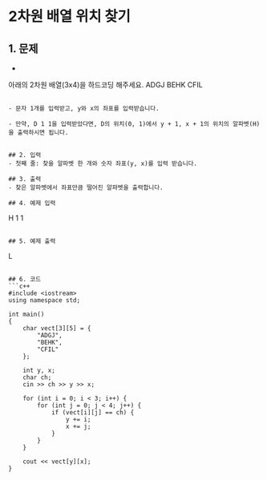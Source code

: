 # 2차원 배열 위치 찾기

## 1. 문제
- ```
아래의 2차원 배열(3x4)을 하드코딩 해주세요.
  ADGJ
  BEHK
  CFIL
  ```
  
- 문자 1개를 입력받고, y와 x의 좌표를 입력받습니다.

- 만약, D 1 1을 입력받았다면, D의 위치(0, 1)에서 y + 1, x + 1의 위치의 알파벳(H)을 출력하시면 됩니다.


## 2. 입력
- 첫째 줄: 찾을 알파벳 한 개와 숫자 좌표(y, x)를 입력 받습니다.

## 3. 출력
- 찾은 알파벳에서 좌표만큼 떨어진 알파벳을 출력합니다.

## 4. 예제 입력
```
H 1 1
```

## 5. 예제 출력
```
L
```

## 6. 코드
```c++
#include <iostream>
using namespace std;

int main()
{
    char vect[3][5] = {
        "ADGJ",
        "BEHK",
        "CFIL"
    };

    int y, x;
    char ch;
    cin >> ch >> y >> x;

    for (int i = 0; i < 3; i++) {
        for (int j = 0; j < 4; j++) {
            if (vect[i][j] == ch) {
                y += i;
                x += j;
            }
        }
    }

    cout << vect[y][x];
}
```
